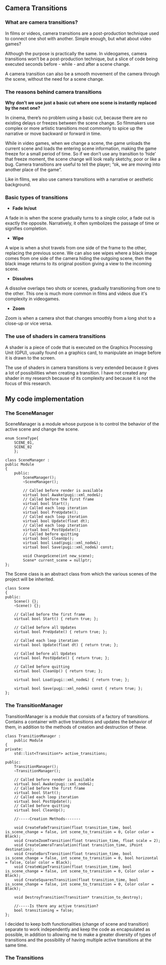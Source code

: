 ## Camera Transitions

### What are camera transitions?

In films or videos, camera transitions are a post-production technique used to connect one shot with another. Simple enough, but what about video games?

Although the purpose is practically the same. In videogames, camera transitions won’t be a post-production technique, but a slice of code being executed seconds before - while - and after a scene change.
  
A camera transition can also be a smooth movement of the camera through the scene, without the need for a scene change.

### The reasons behind camera transitions

**Why don’t we use just a basic cut where one scene is instantly replaced by the next one?**

In cinema, there’s no problem using a basic cut, because there are no existing delays or freezes between the scene change. So filmmakers use complex or more artistic transitions most commonly to spice up the narrative or move backward or forward in time.

While in video games, when we change a scene, the game unloads the current scene and loads the entering scene information, making the game freeze for a small period of time. So if we don’t use any transition to ‘hide’ that freeze moment, the scene change will look really sketchy, poor or like a bug. Camera transitions are useful to tell the player; “ok, we are moving into another place of the game”.

Like in films, we also use camera transitions with a narrative or aesthetic background.

### Basic types of transitions

 - **Fade In/out**

A fade in is when the scene gradually turns to a single color, a fade out is exactly the opposite. Narratively, it often symbolizes the passage of time or signifies completion.

 - **Wipe**

A wipe is when a shot travels from one side of the frame to the other, replacing the previous scene. We can also see wipes where a black image comes from one side of the camera hiding the outgoing scene, then the black image returns to its original position giving a view to the incoming scene.

- **Dissolves**

A dissolve overlaps two shots or scenes, gradually transitioning from one to the other. This one is much more common in films and videos due it's complexity in videogames.

- **Zoom**

Zoom is when a camera shot that changes smoothly from a long shot to a close-up or vice versa.

### The use of shaders in camera transitions

A shader is a piece of code that is executed on the Graphics Processing Unit (GPU), usually found on a graphics card, to manipulate an image before it is drawn to the screen.

The use of shaders in camera transitions is very extended because it gives a lot of possibilities when creating a transition. I have not created any shader in my research because of its complexity and because it is not the focus of this research.

## My code implementation

### The SceneManager

SceneManager is a module whose purpose is to control the behavior of the active scene and change the scene.

	enum SceneType{
		SCENE_01,
		SCENE_02
		};

	class SceneManager :
	public Module
	{
		public:
			SceneManager();
			~SceneManager();

			// Called before render is available
			virtual bool Awake(pugi::xml_node&);
			// Called before the first frame
			virtual bool Start();
			// Called each loop iteration
			virtual bool PreUpdate();
			// Called each loop iteration
			virtual bool Update(float dt);
			// Called each loop iteration
			virtual bool PostUpdate();
			// Called before quitting
			virtual bool CleanUp();
			virtual bool Load(pugi::xml_node&);
			virtual bool Save(pugi::xml_node&) const;

			void ChangeScene(int new_scene);
			Scene* current_scene = nullptr;
	};
	
The Scene class is an abstract class from which the various scenes of the project will be inherited. 

    class Scene
	{
	public:
		Scene() {};
		~Scene() {};
		
		// Called before the first frame
		virtual bool Start() { return true; };

		// Called before all Updates
		virtual bool PreUpdate() { return true; };

		// Called each loop iteration
		virtual bool Update(float dt) { return true; };

		// Called before all Updates
		virtual bool PostUpdate() { return true; };

		// Called before quitting
		virtual bool CleanUp() { return true; };

		virtual bool Load(pugi::xml_node&) { return true; };

		virtual bool Save(pugi::xml_node&) const { return true; };
	};

### The TransitionManager

 TransitionManager is a module that consists of a factory of transitions. Contains a container with active transitions and updates the behavior of them, in addition to the methods of creation and destruction of these.

	class TransitionManager :
		public Module
	{
	private:
		std::list<Transition*> active_transitions;

	public:
		TransitionManager();
		~TransitionManager();

		// Called before render is available
		virtual bool Awake(pugi::xml_node&);
		// Called before the first frame
		virtual bool Start();
		// Called each loop iteration
		virtual bool PostUpdate();
		// Called before quitting
		virtual bool CleanUp();

		//-----Creation Methods-------

		void CreateFadeTransition(float transition_time, bool is_scene_change = false, int scene_to_transition = 0, Color color = Black);
		void CreateZoomTransition(float transition_time, float scale = 2);
		void CreateCameraTranslation(float transition_time, iPoint destination);
		void CreateBarsTransition(float transition_time, bool is_scene_change = false, int scene_to_transition = 0, bool horizontal = false, Color color = Black);
		void CreateWipeTransition(float transition_time, bool is_scene_change = false, int scene_to_transition = 0, Color color = Black);
		void CreateSquaresTransition(float transition_time, bool is_scene_change = false, int scene_to_transition = 0, Color color = Black);

		void DestroyTransition(Transition* transition_to_destroy);
		
		//-----Is there any active transition?
		bool transitioning = false;
	};

I decided to keep both functionalities (change of scene and transition) separate to work independently and keep the code as encapsulated as possible, in addition to allowing me to make a greater diversity of types of transitions and the possibility of having multiple active transitions at the same time.
 
### The Transitions

